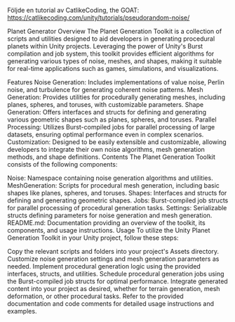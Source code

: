 Följde en tutorial av CatlikeCoding, the GOAT: https://catlikecoding.com/unity/tutorials/pseudorandom-noise/

Planet Generator
Overview
The Planet Generation Toolkit is a collection of scripts and utilities designed to aid developers in generating procedural planets within Unity projects. Leveraging the power of Unity's Burst compilation and job system, this toolkit provides efficient algorithms for generating various types of noise, meshes, and shapes, making it suitable for real-time applications such as games, simulations, and visualizations.

Features
Noise Generation: Includes implementations of value noise, Perlin noise, and turbulence for generating coherent noise patterns.
Mesh Generation: Provides utilities for procedurally generating meshes, including planes, spheres, and toruses, with customizable parameters.
Shape Generation: Offers interfaces and structs for defining and generating various geometric shapes such as planes, spheres, and toruses.
Parallel Processing: Utilizes Burst-compiled jobs for parallel processing of large datasets, ensuring optimal performance even in complex scenarios.
Customization: Designed to be easily extensible and customizable, allowing developers to integrate their own noise algorithms, mesh generation methods, and shape definitions.
Contents
The Planet Generation Toolkit consists of the following components:

Noise: Namespace containing noise generation algorithms and utilities.
MeshGeneration: Scripts for procedural mesh generation, including basic shapes like planes, spheres, and toruses.
Shapes: Interfaces and structs for defining and generating geometric shapes.
Jobs: Burst-compiled job structs for parallel processing of procedural generation tasks.
Settings: Serializable structs defining parameters for noise generation and mesh generation.
README.md: Documentation providing an overview of the toolkit, its components, and usage instructions.
Usage
To utilize the Unity Planet Generation Toolkit in your Unity project, follow these steps:

Copy the relevant scripts and folders into your project's Assets directory.
Customize noise generation settings and mesh generation parameters as needed.
Implement procedural generation logic using the provided interfaces, structs, and utilities.
Schedule procedural generation jobs using the Burst-compiled job structs for optimal performance.
Integrate generated content into your project as desired, whether for terrain generation, mesh deformation, or other procedural tasks.
Refer to the provided documentation and code comments for detailed usage instructions and examples.